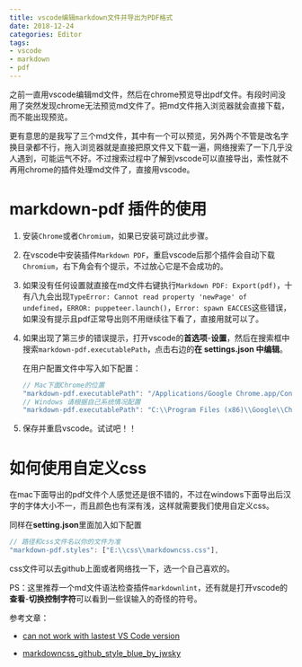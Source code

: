 ```yaml
---
title: vscode编辑markdown文件并导出为PDF格式
date: 2018-12-24
categories: Editor
tags:
- vscode
- markdown
- pdf
---
```


之前一直用vscode编辑md文件，然后在chrome预览导出pdf文件。有段时间没用了突然发现chrome无法预览md文件了。把md文件拖入浏览器就会直接下载，而不能出现预览。

更有意思的是我写了三个md文件，其中有一个可以预览，另外两个不管是改名字换目录都不行，拖入浏览器就是直接把原文件又下载一遍，网络搜索了一下几乎没人遇到，可能运气不好。不过搜索过程中了解到vscode可以直接导出，索性就不再用chrome的插件处理md文件了，直接用vscode。

<!-- more -->

# markdown-pdf 插件的使用

1. 安装`Chrome`或者`Chromium`，如果已安装可跳过此步骤。

2. 在vscode中安装插件`Markdown PDF`，重启vscode后那个插件会自动下载`Chromium`，右下角会有个提示，不过放心它是不会成功的。

3. 如果没有任何设置就直接在md文件右键执行`Markdown PDF: Export(pdf)`，十有八九会出现`TypeError: Cannot read property 'newPage' of undefined`，`ERROR: puppeteer.launch()`，`Error: spawn EACCES`这些错误，如果没有提示且pdf正常导出则不用继续往下看了，直接用就可以了。

4. 如果出现了第三步的错误提示，打开vscode的**首选项**-**设置**，然后在搜索框中搜索`markdown-pdf.executablePath`，点击右边的**在 settings.json 中编辑**。

    在用户配置文件中写入如下配置：
    ```js
    // Mac下面Chrome的位置
    "markdown-pdf.executablePath": "/Applications/Google Chrome.app/Contents/MacOS/Google Chrome",
    // Windows 请根据自己系统情况配置
    "markdown-pdf.executablePath": "C:\\Program Files (x86)\\Google\\Chrome\\Application\\chrome.exe"
    ```

5. 保存并重启vscode。试试吧！！

# 如何使用自定义css

在mac下面导出的pdf文件个人感觉还是很不错的，不过在windows下面导出后汉字的字体大小不一，而且颜色也有深有浅，这样就需要我们使用自定义css。

同样在**setting.json**里面加入如下配置

```js
// 路径和css文件名以你的文件为准
"markdown-pdf.styles": ["E:\\css\\markdowncss.css"],
```

css文件可以去github上面或者网络找一下，选一个自己喜欢的。

PS：这里推荐一个md文件语法检查插件`markdownlint`，还有就是打开vscode的**查看**-**切换控制字符**可以看到一些误输入的奇怪的符号。

参考文章：

- [can not work with lastest VS Code version](https://github.com/yzane/vscode-markdown-pdf/issues/77)

- [markdowncss_github_style_blue_by_jwsky](https://github.com/jwsky/markdowncss)
